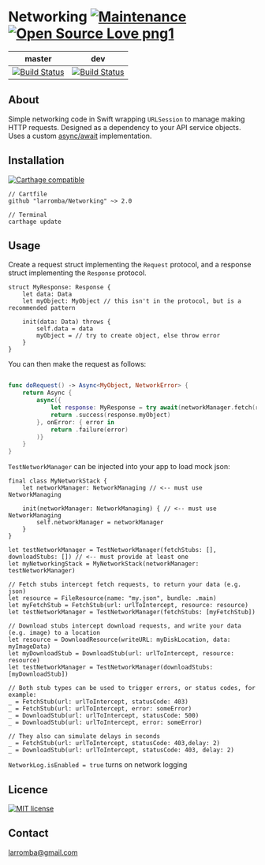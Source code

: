 # Networking [![Maintenance](https://img.shields.io/badge/Maintained%3F-yes-green.svg)](https://GitHub.com/Naereen/StrapDown.js/graphs/commit-activity) [![Open Source Love png1](https://badges.frapsoft.com/os/v1/open-source.png?v=103)](https://github.com/ellerbrock/open-source-badges/)

| master  | dev |
| ------------- | ------------- |
| [![Build Status](https://travis-ci.com/larromba/Networking.svg?branch=master)](https://travis-ci.com/larromba/Networking) | [![Build Status](https://travis-ci.com/larromba/Networking.svg?branch=dev)](https://travis-ci.com/larromba/Networking) |

## About
Simple networking code in Swift wrapping `URLSession` to manage making HTTP requests. Designed as a dependency to your API service objects. Uses a custom [async/await](https://github.com/larromba/asyncawait) implementation. 

## Installation

[![Carthage compatible](https://img.shields.io/badge/Carthage-compatible-4BC51D.svg?style=flat)](https://github.com/Carthage/Carthage)

```
// Cartfile
github "larromba/Networking" ~> 2.0
```

```
// Terminal
carthage update
```

## Usage

Create a request struct implementing the `Request` protocol, and a response struct implementing the `Response` protocol.

```
struct MyResponse: Response {
    let data: Data
    let myObject: MyObject // this isn't in the protocol, but is a recommended pattern

    init(data: Data) throws {
        self.data = data
        myObject = // try to create object, else throw error
    }
}
```

You can then make the request as follows:

```swift

func doRequest() -> Async<MyObject, NetworkError> {
    return Async {
        async({
            let response: MyResponse = try await(networkManager.fetch(request: MyRequest))
            return .success(response.myObject)
        }, onError: { error in
            return .failure(error)
        )}
    }
}
```

`TestNetworkManager` can be injected into your app to load mock json:

```
final class MyNetworkStack {
    let networkManager: NetworkManaging // <-- must use NetworkManaging

    init(networkManager: NetworkManaging) { // <-- must use NetworkManaging
        self.networkManager = networkManager
    }
}

let testNetworkManager = TestNetworkManager(fetchStubs: [], downloadStubs: []) // <-- must provide at least one
let myNetworkingStack = MyNetworkStack(networkManager: testNetworkManager)

// Fetch stubs intercept fetch requests, to return your data (e.g. json)
let resource = FileResource(name: "my.json", bundle: .main)
let myFetchStub = FetchStub(url: urlToIntercept, resource: resource)
let testNetworkManager = TestNetworkManager(fetchStubs: [myFetchStub])

// Download stubs intercept download requests, and write your data (e.g. image) to a location
let resource = DownloadResource(writeURL: myDiskLocation, data: myImageData)
let myDownloadStub = DownloadStub(url: urlToIntercept, resource: resource)
let testNetworkManager = TestNetworkManager(downloadStubs: [myDownloadStub])

// Both stub types can be used to trigger errors, or status codes, for example:
_ = FetchStub(url: urlToIntercept, statusCode: 403)
_ = FetchStub(url: urlToIntercept, error: someError)
_ = DownloadStub(url: urlToIntercept, statusCode: 500)
_ = DownloadStub(url: urlToIntercept, error: someError)

// They also can simulate delays in seconds
_ = FetchStub(url: urlToIntercept, statusCode: 403,delay: 2)
_ = DownloadStub(url: urlToIntercept, statusCode: 403, delay: 2)
```

`NetworkLog.isEnabled = true` turns on network logging

## Licence
[![MIT license](https://img.shields.io/badge/License-MIT-blue.svg)](https://lbesson.mit-license.org/)

## Contact
larromba@gmail.com
